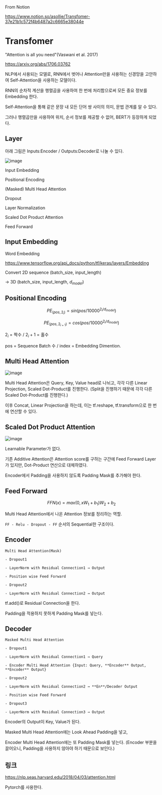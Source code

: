 From Notion

https://www.notion.so/asollie/Transfomer-37e21b1c572f4b6487a2c6665e38044e

# Transfomer
"Attention is all you need"(Vaswani et al. 2017)

https://arxiv.org/abs/1706.03762

NLP에서 사용되는 모델로, RNN에서 벗어나 Attention만을 사용하는 신경망을 고안하여 Self-Attention을 사용하는 모델이다.

RNN의 순차적 계산을 행렬곱을 사용하여 한 번에 처리함으로써 모든 중요 정보를 Embedding 한다.

Self-Attention을 통해 같은 문장 내 모든 단어 쌍 사이의 의미, 문법 관계를 알 수 있다.

그러나 행렬곱만을 사용하여 위치, 순서 정보를 제공할 수 없어, BERT가 등장하게 되었다.

## Layer
아래 그림은 Inputs:Encoder / Outputs:Decoder로 나눌 수 있다.

![image](https://user-images.githubusercontent.com/66259854/93798739-1e6e2a00-fc79-11ea-8a00-5d9fbf9467e4.png)

Input Embedding

Positional Encoding

(Masked) Multi Head Attention

Dropout

Layer Normalization

Scaled Dot Product Attention

Feed Forward

## Input Embedding
Word Embedding

https://www.tensorflow.org/api_docs/python/tf/keras/layers/Embedding

Convert 2D sequence (batch_size, input_length)

→ 3D (batch_size, input_length, $d_{model}$)

## Positional Encoding
$$PE_{(pos,2_i)}=sin(pos/10000^{2_i/d_{model}})$$

$$PE_{(pos,2_{i+1})}=cos(pos/10000^{2_i/d_{model}})$$

$2_i$ = 짝수 / $2_i+1$ = 홀수

pos = Sequence Batch 수 / index = Embedding Dimention.

## Multi Head Attention
![image](https://user-images.githubusercontent.com/66259854/93799274-e6b3b200-fc79-11ea-8d2b-5a962887f66c.png)

Multi Head Attention은 Query, Key, Value head로 나뉘고, 각각 다른 Linear Projection, Scaled Dot-Product를 진행한다. (Split을 진행하기 때문에 각각 다른 Scaled Dot-Product를 진행한다.)

이후 Concat, Linear Projection을 하는데, 이는 tf.reshape, tf.transform으로 한 번에 연산할 수 있다.

## Scaled Dot Product Attention
![image](https://user-images.githubusercontent.com/66259854/93799283-ea473900-fc79-11ea-908f-d70f6f3d22f4.png)

Learnable Parameter가 없다.

기존 Additive Attention은 Attention score를 구하는 구간에 Feed Forward Layer가 있지만, Dot-Product 연산으로 대체하였다.

Encoder에서 Padding을 사용하지 않도록 Padding Mask를 추가해야 한다.

## Feed Forward
$$FFN(x)=max(0, xW_1+b_1)W_2+b_2$$

Multi Head Attention에서 나온 Attention 정보를 정리하는 역할.

`FF - Relu - Dropout - FF` 순서의 Sequential한 구조이다.

## Encoder
`Multi Head Attention(Mask)`

`- Dropout1`

`- LayerNorm with Residual Connection1 → Output`

`- Position wise Feed Forward`

`- Dropout2`

`- LayerNorm with Residual Connection2 → Output`

tf.add()로 Residual Connection을 한다.

Padding을 적용하지 못하게 Padding Mask를 넣는다.

## Decoder
`Masked Multi Head Attention`

`- Dropout1`

`- LayerNorm with Residual Connection1 → Query`

`- Encoder Multi Head Attention
{Input: Query, **Encoder** Output, **Encoder** Output}`

`- Dropout2`

`- LayerNorm with Residual Connection2 → **En**/Decoder Output`

`- Position wise Feed Forward`

`- Dropout3`

`- LayerNorm with Residual Connection3 → Output`

Encoder의 Output이 Key, Value가 된다.

Masked Multi Head Attention에는 Look Ahead Padding을 넣고,

Encoder Multi Head Attention에는 또 Padding Mask를 넣는다. (Encoder 부분을 끌어오니, Padding을 사용하지 않아야 하기 때문으로 보인다.)

## 링크
https://nlp.seas.harvard.edu/2018/04/03/attention.html

Pytorch를 사용한다.
